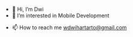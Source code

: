 - 👋 Hi, I’m Dwi
- 👀 I’m interested in Mobile Development
<!-- - 🌱 I’m currently learning Flutter -->
- 📫 How to reach me wdwihartarto@gmail.com

<!---
WahyuDwe/WahyuDwe is a ✨ special ✨ repository because its `README.md` (this file) appears on your GitHub profile.
You can click the Preview link to take a look at your changes.
--->
